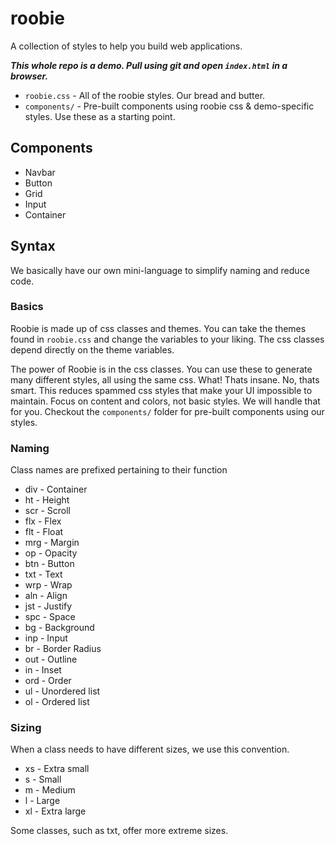# roobie

A collection of styles to help you build web applications.

***This whole repo is a demo.  Pull using git and open ```index.html``` in a browser.***

- ```roobie.css``` - All of the roobie styles.  Our bread and butter.
- ```components/``` - Pre-built components using roobie css & demo-specific styles.  Use these as a starting point.

## Components

- Navbar
- Button
- Grid
- Input
- Container

## Syntax

We basically have our own mini-language to simplify naming and reduce code.

### Basics

Roobie is made up of css classes and themes.  You can take the themes found in ```roobie.css``` and change the variables to your liking.  The css classes depend directly on the theme variables.

The power of Roobie is in the css classes.  You can use these to generate many different styles, all using the same css.  What!  Thats insane.  No, thats smart.  This reduces spammed css styles that make your UI impossible to maintain.  Focus on content and colors, not basic styles.  We will handle that for you.  Checkout the ```components/``` folder for pre-built components using our styles.

### Naming

Class names are prefixed pertaining to their function

- div - Container
- ht - Height
- scr - Scroll
- flx - Flex
- flt - Float
- mrg - Margin
- op - Opacity
- btn - Button
- txt - Text
- wrp - Wrap
- aln - Align
- jst - Justify
- spc - Space
- bg - Background
- inp - Input
- br - Border Radius
- out - Outline
- in - Inset
- ord - Order
- ul - Unordered list
- ol - Ordered list

### Sizing

When a class needs to have different sizes, we use this convention. 

- xs - Extra small
- s - Small
- m - Medium
- l - Large
- xl - Extra large

Some classes, such as txt, offer more extreme sizes.